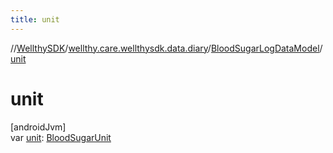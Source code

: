 ```yaml
---
title: unit
---
```

//[WellthySDK](../../../index.html)/[wellthy.care.wellthysdk.data.diary](../index.html)/[BloodSugarLogDataModel](index.html)/[unit](unit.html)



# unit



[androidJvm]\
var [unit](unit.html): [BloodSugarUnit](../-blood-sugar-unit/index.html)




